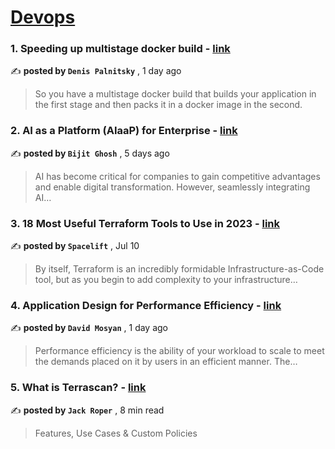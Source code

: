 
<h1><a href=https://medium.com/tag/devops/recommended target="_blank" rel="noopener noreferrer">Devops</a></h1>
<h3>1. Speeding up multistage docker build - <a href=https://medium.com/@palnitsky/speeding-up-multistage-docker-build-3f16951cdbdd?source=tag_recommended_feed---------0-84----------devops----------fcfcff0d_744a_40df_ae12_3f60cf40f1d9------- target="_blank" rel="noopener noreferrer">link</a></h3>

✍️ **posted by `Denis Palnitsky`** <date> , 1 day ago</date>

<blockquote>So you have a multistage docker build that builds your application in the first stage and then packs it in a docker image in the second.</blockquote>

<h3>2. AI as a Platform (AIaaP) for Enterprise - <a href=https://medium.com/@bijit211987/ai-as-a-platform-aiaap-for-enterprise-ae19227ee3a2?source=tag_recommended_feed---------1-107----------devops----------fcfcff0d_744a_40df_ae12_3f60cf40f1d9------- target="_blank" rel="noopener noreferrer">link</a></h3>

✍️ **posted by `Bijit Ghosh`** <date> , 5 days ago</date>

<blockquote>AI has become critical for companies to gain competitive advantages and enable digital transformation. However, seamlessly integrating AI…</blockquote>

<h3>3. 18 Most Useful Terraform Tools to Use in 2023 - <a href=https://medium.com/spacelift/18-most-useful-terraform-tools-to-use-in-2023-dabcaa3fb5b1?source=tag_recommended_feed---------2-85----------devops----------fcfcff0d_744a_40df_ae12_3f60cf40f1d9------- target="_blank" rel="noopener noreferrer">link</a></h3>

✍️ **posted by `Spacelift`** <date> , Jul 10</date>

<blockquote>By itself, Terraform is an incredibly formidable Infrastructure-as-Code tool, but as you begin to add complexity to your infrastructure…</blockquote>

<h3>4. Application Design for Performance Efficiency - <a href=https://medium.com/@dmosyan/application-design-for-performance-efficiency-08ea2b70b29a?source=tag_recommended_feed---------3-84----------devops----------fcfcff0d_744a_40df_ae12_3f60cf40f1d9------- target="_blank" rel="noopener noreferrer">link</a></h3>

✍️ **posted by `David Mosyan`** <date> , 1 day ago</date>

<blockquote>Performance efficiency is the ability of your workload to scale to meet the demands placed on it by users in an efficient manner. The…</blockquote>

<h3>5. What is Terrascan? - <a href=https://medium.com/devops-dev/what-is-terrascan-26d53f2051e6?source=tag_recommended_feed---------4-107----------devops----------fcfcff0d_744a_40df_ae12_3f60cf40f1d9------- target="_blank" rel="noopener noreferrer">link</a></h3>

✍️ **posted by `Jack Roper`** <date> , 8 min read</date>

<blockquote>Features, Use Cases & Custom Policies</blockquote>

